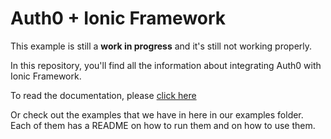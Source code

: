 # Auth0 + Ionic Framework

This example is still a **work in progress** and it's still not working properly.

In this repository, you'll find all the information about integrating Auth0 with Ionic Framework.

To read the documentation, please [click here](https://docs.auth0.com/new/native-platforms/ionic)

Or check out the examples that we have in here in our examples folder. Each of them has a README on how to run them and on how to use them.
